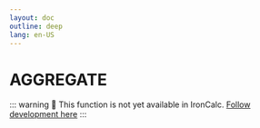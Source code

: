 ```yaml
---
layout: doc
outline: deep
lang: en-US
---
```


# AGGREGATE

::: warning
🚧 This function is not yet available in IronCalc.
[Follow development here](https://github.com/ironcalc/IronCalc/labels/Functions)
:::
